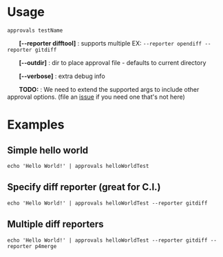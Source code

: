 # Usage

`approvals testName`

&nbsp;&nbsp;&nbsp;&nbsp;&nbsp;&nbsp;  **[--reporter difftool]** : supports multiple EX: `--reporter opendiff --reporter gitdiff`

&nbsp;&nbsp;&nbsp;&nbsp;&nbsp;&nbsp;  **[--outdir]**            : dir to place approval file - defaults to current directory

&nbsp;&nbsp;&nbsp;&nbsp;&nbsp;&nbsp;  **[--verbose]**           : extra debug info

&nbsp;&nbsp;&nbsp;&nbsp;&nbsp;&nbsp;  **TODO:**                 : We need to extend the supported args to include other approval options. (file an [issue](https://github.com/approvals/Approvals.NodeJS/issues) if you need one that's not here)

# Examples

## Simple hello world

    echo 'Hello World!' | approvals helloWorldTest

## Specify diff reporter (great for C.I.)

    echo 'Hello World!' | approvals helloWorldTest --reporter gitdiff

## Multiple diff reporters

    echo 'Hello World!' | approvals helloWorldTest --reporter gitdiff --reporter p4merge
